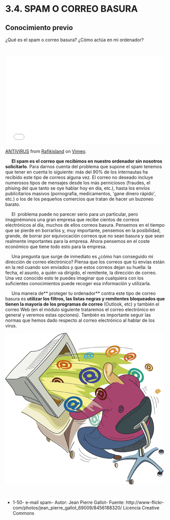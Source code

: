 
# 3.4. SPAM O CORREO BASURA

## Conocimiento previo

¿Qué es el spam o correo basura? ¿Cómo actúa en mi ordenador?

 

<iframe frameborder="0" height="275" src="//player.vimeo.com/video/27326941" style="margin-right: auto; margin-left: auto; display: block;" width="500"></iframe>

[ANTIVIRUS](http://vimeo.com/27326941) from [Rafikisland](http://vimeo.com/rafikisland) on [Vimeo](https://vimeo.com).

     **El spam es el correo que recibimos en nuestro ordenador sin nosotros solicitarlo**. Para darnos cuenta del problema que supone el spam tenemos que tener en cuenta lo siguiente: más del 90% de los internautas ha recibido este tipo de correos alguna vez. El correo no deseado incluye numerosos tipos de mensajes desde los más perniciosos (fraudes, el phising del que tanto se oye hablar hoy en día, etc.), hasta los envíos publicitarios masivos (pornografía, medicamentos, 'gane dinero rápido', etc.) o los de los pequeños comercios que tratan de hacer un buzoneo barato.

     El  problema puede no parecer serio para un particular, pero imaginémonos una gran empresa que recibe cientos de correos electrónicos al día, muchos de ellos correos basura. Pensemos en el tiempo que se pierde en borrarlos y, muy importante, pensemos en la posibilidad, grande, de borrar por equivocación correos que no sean basura y que sean realmente importantes para la empresa. Ahora pensemos en el coste económico que tiene todo esto para la empresa.

     Una pregunta que surge de inmediato es ¿cómo han conseguido mi dirección de correo electrónico? Piensa que los correos que tú envías están en la red cuando son enviados y que estos correos dejan su huella: la fecha, el asunto, a quién va dirigido, el remitente, la dirección de correo. Una vez conocido esto te puedes imaginar que cualquiera con los suficientes conocimientos puede recoger esa información y utilizarla.

     Una manera de** proteger tu ordenador** contra este tipo de correo basura es **utilizar los filtros, las listas negras y remitentes bloqueados que tienen la mayoría de los programas de correo** (Outlook, etc) y también el correo Web (en el módulo siguiente trataremos el correo electrónico en general y veremos estas opciones). También es importante seguir las normas que hemos dado respecto al correo electrónico al hablar de los virus.


![](img/8456188320_4655e86076_z.jpg)

 

- 1-50- e-mail spam- Autor: Jean Pierre Gallot- Fuente: http://www-flickr-com/photos/jean_pierre_gallot_69009/8456188320/ Licencia Creative Commons

